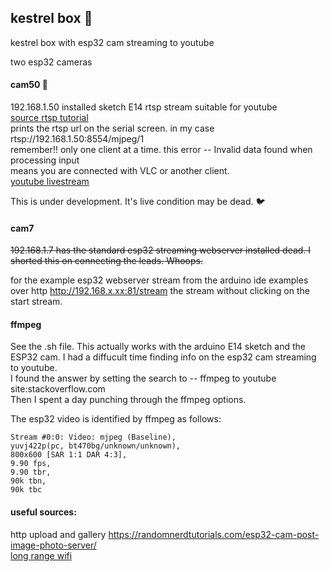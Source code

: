 ## kestrel box 🦅
kestrel box with esp32 cam streaming to youtube 

two esp32 cameras

#### cam50 🎥
192.168.1.50  installed sketch E14  rtsp stream suitable for youtube   
[source rtsp tutorial](https://www.hackster.io/BnBe_Club/9-rtsp-video-streamer-using-the-esp32-cam-board-8832b4)   
prints the rtsp url on the serial screen. in my case rtsp://192.168.1.50:8554/mjpeg/1   
remember!! only one client at a time. this error -- Invalid data found when processing input   
means you are connected with VLC or another client.   
[youtube livestream](https://youtu.be/bpifs1raWwM)  

This is under development. It's live condition may be dead. 🐦  

#### cam7

~~192.168.1.7 has the standard esp32 streaming webserver installed dead. 
  I shorted this on connecting the leads. Whoops.~~


for the example esp32 webserver stream from the arduino ide examples over http 
http://192.168.x.xx:81/stream the stream without clicking on the start stream.

#### ffmpeg
See the .sh file. This actually works with the arduino E14 sketch and the ESP32 cam. I had a diffucult time finding info on the esp32 cam streaming to youtube.   
I found the answer by setting the search to -- ffmpeg to youtube site:stackoverflow.com   
Then I spent a day punching through the ffmpeg options. 

The esp32 video is identified by ffmpeg as follows: 

    Stream #0:0: Video: mjpeg (Baseline),
    yuvj422p(pc, bt470bg/unknown/unknown),
    800x600 [SAR 1:1 DAR 4:3],
    9.90 fps,
    9.90 tbr,
    90k tbn,
    90k tbc  

#### useful sources:
http upload and gallery https://randomnerdtutorials.com/esp32-cam-post-image-photo-server/   
[long range wifi](https://www.hackster.io/news/long-range-wifi-for-the-esp32-9429ab89f450)

